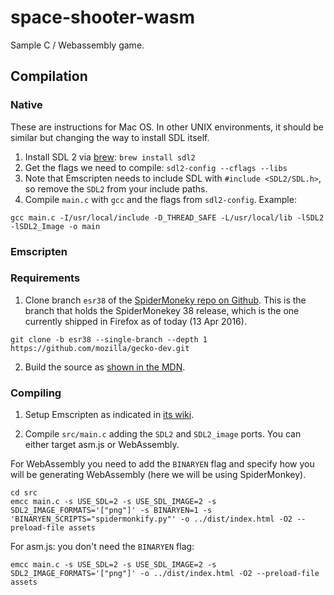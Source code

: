 # space-shooter-wasm

Sample C / Webassembly game.

## Compilation

### Native

These are instructions for Mac OS. In other UNIX environments, it should be similar but changing the way to install SDL itself.

1. Install SDL 2 via [brew](http://brew.sh/): `brew install sdl2`
2. Get the flags we need to compile: `sdl2-config --cflags --libs`
3. Note that Emscripten needs to include SDL with `#include <SDL2/SDL.h>`, so remove the `SDL2` from your include paths.
4. Compile `main.c` with `gcc` and the flags from `sdl2-config`. Example:

```
gcc main.c -I/usr/local/include -D_THREAD_SAFE -L/usr/local/lib -lSDL2 -lSDL2_Image -o main
```

### Emscripten

### Requirements

1. Clone branch `esr38` of the [SpiderMoneky repo on Github](https://github.com/mozilla/gecko-dev). This is the branch that holds the SpiderMonekey 38 release, which is the one currently shipped in Firefox as of today (13 Apr 2016).

```
git clone -b esr38 --single-branch --depth 1 https://github.com/mozilla/gecko-dev.git
```

2. Build the source as [shown in the MDN](https://developer.mozilla.org/en-US/docs/Mozilla/Projects/SpiderMonkey/Build_Documentation).

### Compiling

1. Setup Emscripten as indicated in [its wiki](http://kripken.github.io/emscripten-site/docs/getting_started/downloads.html).

2. Compile `src/main.c` adding the `SDL2` and `SDL2_image` ports. You can either target asm.js or WebAssembly.


For WebAssembly you need to add the `BINARYEN` flag and specify how you will be generating WebAssembly (here we will be using SpiderMonkey).

```
cd src
emcc main.c -s USE_SDL=2 -s USE_SDL_IMAGE=2 -s SDL2_IMAGE_FORMATS='["png"]' -s BINARYEN=1 -s 'BINARYEN_SCRIPTS="spidermonkify.py"' -o ../dist/index.html -O2 --preload-file assets
```

For asm.js: you don't need the `BINARYEN` flag:

```
emcc main.c -s USE_SDL=2 -s USE_SDL_IMAGE=2 -s SDL2_IMAGE_FORMATS='["png"]' -o ../dist/index.html -O2 --preload-file assets
```

